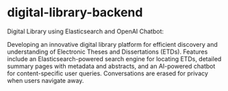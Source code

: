 # digital-library-backend
Digital Library using Elasticsearch and OpenAI Chatbot:

Developing an innovative digital library platform for efficient discovery and understanding of Electronic Theses and Dissertations (ETDs). Features include an Elasticsearch-powered search engine for locating ETDs, detailed summary pages with metadata and abstracts, and an AI-powered chatbot for content-specific user queries. Conversations are erased for privacy when users navigate away.
